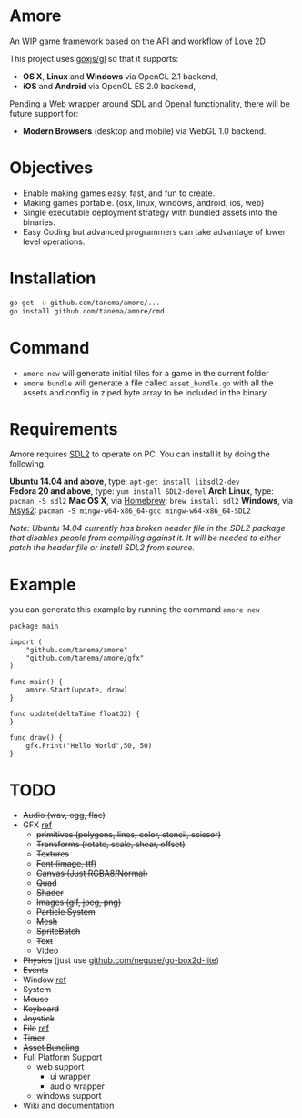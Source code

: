 # Amore

An WIP game framework based on the API and workflow of Love 2D
 
This project uses [goxjs/gl](https://github.com/goxjs/gl) so that it supports:

- **OS X**, **Linux** and **Windows** via OpenGL 2.1 backend,
- **iOS** and **Android** via OpenGL ES 2.0 backend,

Pending a Web wrapper around SDL and Openal functionality, there will be future support for:

- **Modern Browsers** (desktop and mobile) via WebGL 1.0 backend.

Objectives
==========
* Enable making games easy, fast, and fun to create.
* Making games portable. (osx, linux, windows, android, ios, web)
* Single executable deployment strategy with bundled assets into the binaries.
* Easy Coding but advanced programmers can take advantage of lower level operations.
 
Installation
============

```bash
go get -u github.com/tanema/amore/...
go install github.com/tanema/amore/cmd
```

Command
=======

* `amore new` will generate initial files for a game in the current folder
* `amore bundle` will generate a file called `asset_bundle.go` with all the assets and config in ziped byte array to be included in the binary
 
Requirements
============
Amore requires [SDL2](http://libsdl.org/download-2.0.php) to operate on PC. You can install it by doing the following.

__Ubuntu 14.04 and above__, type: `apt-get install libsdl2-dev`  
__Fedora 20 and above__, type: `yum install SDL2-devel`
__Arch Linux__, type: `pacman -S sdl2`
__Mac OS X__, via [Homebrew](http://brew.sh): `brew install sdl2`
__Windows__, via [Msys2](https://msys2.github.io): `pacman -S mingw-w64-x86_64-gcc mingw-w64-x86_64-SDL2`

_Note: Ubuntu 14.04 currently has broken header file in the SDL2 package that disables people from compiling against it. It will be needed to either patch the header file or install SDL2 from source._

Example
=======
you can generate this example by running the command `amore new`

```golang
package main

import (
	"github.com/tanema/amore"
	"github.com/tanema/amore/gfx"
)

func main() {
	amore.Start(update, draw)
}

func update(deltaTime float32) {
}

func draw() {
	gfx.Print("Hello World",50, 50)
}
```

TODO
=====
* ~~Audio (wav, ogg, flac)~~
* GFX [ref](https://love2d.org/wiki/love.graphics)
  - ~~primitives (polygons, lines, color, stencil, scissor)~~
  - ~~Transforms (rotate, scale, shear, offset)~~
  - ~~Textures~~
  - ~~Font (image, ttf)~~
  - ~~Canvas (Just RGBA8/Normal)~~
  - ~~Quad~~
  - ~~Shader~~
  - ~~Images (gif, jpeg, png)~~
  - ~~Particle System~~
  - ~~Mesh~~
  - ~~SpriteBatch~~
  - ~~Text~~
  - Video
* ~~Physics~~ (just use [github.com/neguse/go-box2d-lite](https://github.com/neguse/go-box2d-lite))
* ~~Events~~
* ~~Window~~ [ref](https://love2d.org/wiki/love.window)
* ~~System~~
* ~~Mouse~~
* ~~Keyboard~~
* ~~Joystick~~
* ~~File~~ [ref](https://love2d.org/wiki/love.filesystem)
* ~~Timer~~
* ~~Asset Bundling~~
* Full Platform Support 
  - web support
    * ui wrapper
    * audio wrapper
  - windows support
* Wiki and documentation

